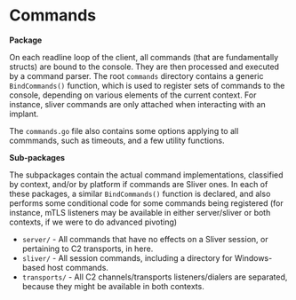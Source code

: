 Commands
=======

**Package**

On each readline loop of the client, all commands (that are fundamentally structs) are bound to the console.
They are then processed and executed by a command parser. The root `commands` directory contains a generic `BindCommands()`
function, which is used to register sets of commands to the console, depending on various elements of the current context.
For instance, sliver commands are only attached when interacting with an implant.

The `commands.go` file also contains some options applying to all commmands, such as timeouts, and a few utility functions.


**Sub-packages**

The subpackages contain the actual command implementations, classified by context, and/or by platform if commands are Sliver ones.
In each of these packages, a similar `BindCommands()` function is declared, and also performs some conditional code for some commands
being registered (for instance, mTLS listeners may be available in either server/sliver or both contexts, if we were to do advanced pivoting)

 * `server/`        - All commands that have no effects on a Sliver session, or pertaining to C2 transports, in here.
 * `sliver/`        - All session commands, including a directory for Windows-based host commands.
 * `transports/`    - All C2 channels/transports listeners/dialers are separated, because they might be available in both contexts.
